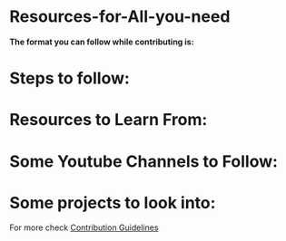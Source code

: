 # Resources-for-All-you-need

**The format you can follow while contributing is:**

# Steps to follow: 


# Resources to Learn From:


# Some Youtube Channels to Follow:


# Some projects to look into:


For more check [Contribution Guidelines](https://github.com/LWM-Community/Resources-for-All-you-need/blob/main/Contribution.md)